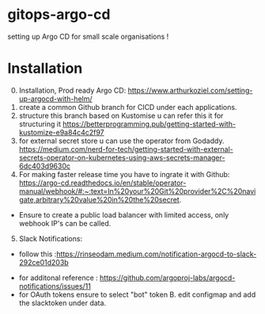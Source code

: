 # gitops-argo-cd
setting up Argo CD for small scale organisations !

# Installation
0. Installation, Prod ready Argo CD: https://www.arthurkoziel.com/setting-up-argocd-with-helm/
1. create a common Github branch for CICD under each applications.
2. structure this branch based on Kustomise
u can refer this it for structuring it
https://betterprogramming.pub/getting-started-with-kustomize-e9a84c4c2f97
3. for external secret store u can use the operator from Godaddy.
https://medium.com/nerd-for-tech/getting-started-with-external-secrets-operator-on-kubernetes-using-aws-secrets-manager-6dc403d9630c
4. For making faster release time you have to ingrate it with Github:
https://argo-cd.readthedocs.io/en/stable/operator-manual/webhook/#:~:text=In%20your%20Git%20provider%2C%20navigate,arbitrary%20value%20in%20the%20secret.
* Ensure to create a public load balancer with limited access, only webhook IP's can be
called.

5. Slack Notifications:
* follow this :https://rinseodam.medium.com/notification-argocd-to-slack-292ce01d203b
- for additonal reference : https://github.com/argoproj-labs/argocd-notifications/issues/11
- for OAuth tokens ensure to select "bot" token
B. edit configmap and add the slacktoken under data.
